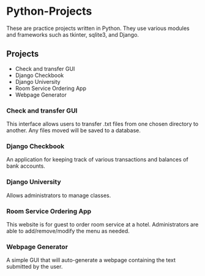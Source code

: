 # Python-Projects

These are practice projects written in Python. They use various modules and frameworks such as tkinter, sqlite3, and Django.

## Projects

- Check and transfer GUI
- Django Checkbook
- Django University
- Room Service Ordering App
- Webpage Generator

### Check and transfer GUI <br/>

This interface allows users to transfer .txt files from one chosen directory to another. Any files moved will be saved to a database.
<br/>

### Django Checkbook <br/>

An application for keeping track of various transactions and balances of bank accounts.
<br/>

### Django University <br/>

Allows administrators to manage classes.
<br/>

### Room Service Ordering App <br/>

This website is for guest to order room service at a hotel. Administrators are able to add/remove/modify the menu as needed.
<br/>

### Webpage Generator <br/>

A simple GUI that will auto-generate a webpage containing the text submitted by the user.
